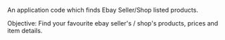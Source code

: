 An application code which finds Ebay Seller/Shop listed products.

Objective:
Find your favourite ebay seller's / shop's products, prices and item details. 

